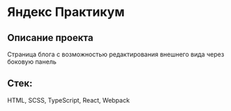 # Яндекс Практикум

## Описание проекта

Страница блога с возможностью редактирования внешнего вида через боковую панель

## Стек:

HTML, SCSS, TypeScript, React, Webpack